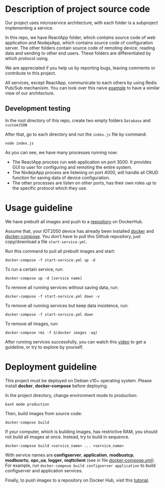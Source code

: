
# Description of project source code

Our project uses microservice architecture, with each folder is a subproject implementing a service.

In this repo, we have ReactApp folder, which contains source code of web application and NodejsApp, which contains source code of configuration server. The other folders contain source code of remoting device, reading data and sending to other end users. These folders are differentiated by which protocol using.

We are appreciated if you help us by reporting bugs, leaving comments or contribute to this project.

All services, except ReactApp, communicate to each others by using Redis Pub/Sub mechanisim. You can look over this naive [example](https://github.com/phucvinh57/RedisPubSub-Example) to have a similar view of our architecture.

## Development testing

In the root directory of this repo, create two empty folders `Database` and `customJSON`

After that, go to each directory and run the `index.js` file by command:

```console
node index.js
```

As you can see, we have many processes running now:

- The ReactApp process run web application on port 3000. It provides GUI to user for configuring and remoting the entire system.
- The NodejsApp process are listening on port 4000, will handle all CRUD function for saving data of device configuration.
- The other processes are listen on other ports, has their own roles up to the specific protocol which they use.

# Usage guideline

We have prebuilt all images and push to a [repository](https://hub.docker.com/r/nguyenthanh912/iot2050fegateway/tags) on DockerHub.

Assume that, your IOT2050 device has already been installed [docker](https://docs.docker.com/engine/install/) and [docker-compose](https://docs.docker.com/compose/install/). You don't have to pull this Github repository, just copy/download a file `start-service.yml`.

Run this command to pull all prebuilt images and start:

```console
docker-compose -f start-service.yml up -d
```

To run a certain service, run:

```console
docker-compose up -d [service name]
```

To remove all running services without saving data, run:

```console
docker-compose -f start-service.yml down -v
```

To remove all running services but keep data insistence, run:

```console
docker-compose -f start-service.yml down
```

To remove all images, run:

```console
docker-compose rmi -f $(docker images -aq)
```

After running services successfully, you can watch this [video](https://www.youtube.com/watch?v=MRA54vUQ7KU) to get a guideline, or try to explore by yourself.

# Deployment guideline

This project must be deployed on Debian v10+ operating system.
Please install **docker**, **docker-compose** before deploying.

In the project directory, change environment mode to production:

```console
bash mode production
```

Then, build images from source code:

```console
docker-compose build
```

If your computer, which is building images, has restrictive RAM, you should not build all images at once. Instead, try to build in sequence.
```console
docker-compose build <service_name> ... <service_name>
```
With service names are **configserver**, **application**, **modbustcp**, **modbusrtu**, **opc_ua**, **logger**, **mqttclient** (see in file [docker-compose.yml](https://github.com/nmthanh912/IOT2050FEGateway/blob/version2/docker-compose.yml)). For example, run `docker-compose build configserver application` to build configserver and application services.


Finally, to push images to a repository on Docker Hub, visit this [tutorial](https://docs.docker.com/get-started/04_sharing_app/).

